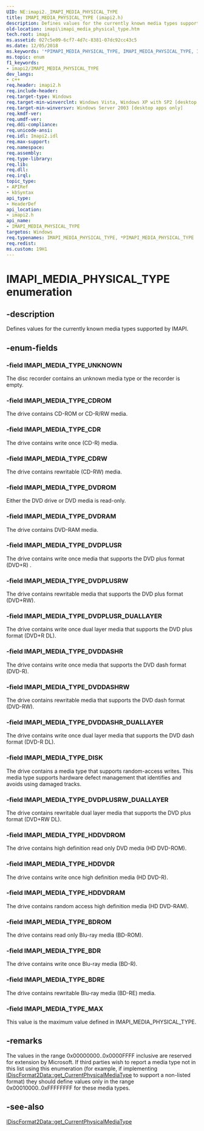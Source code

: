 ```yaml
---
UID: NE:imapi2._IMAPI_MEDIA_PHYSICAL_TYPE
title: IMAPI_MEDIA_PHYSICAL_TYPE (imapi2.h)
description: Defines values for the currently known media types supported by IMAPI.
old-location: imapi\imapi_media_physical_type.htm
tech.root: imapi
ms.assetid: 027c5e09-6cf7-4d7c-8381-07dc92cc43c5
ms.date: 12/05/2018
ms.keywords: '*PIMAPI_MEDIA_PHYSICAL_TYPE, IMAPI_MEDIA_PHYSICAL_TYPE, IMAPI_MEDIA_PHYSICAL_TYPE enumeration [IMAPI], IMAPI_MEDIA_TYPE_BDR, IMAPI_MEDIA_TYPE_BDRE, IMAPI_MEDIA_TYPE_BDROM, IMAPI_MEDIA_TYPE_CDR, IMAPI_MEDIA_TYPE_CDROM, IMAPI_MEDIA_TYPE_CDRW, IMAPI_MEDIA_TYPE_DISK, IMAPI_MEDIA_TYPE_DVDDASHR, IMAPI_MEDIA_TYPE_DVDDASHRW, IMAPI_MEDIA_TYPE_DVDDASHR_DUALLAYER, IMAPI_MEDIA_TYPE_DVDPLUSR, IMAPI_MEDIA_TYPE_DVDPLUSRW, IMAPI_MEDIA_TYPE_DVDPLUSRW_DUALLAYER, IMAPI_MEDIA_TYPE_DVDPLUSR_DUALLAYER, IMAPI_MEDIA_TYPE_DVDRAM, IMAPI_MEDIA_TYPE_DVDROM, IMAPI_MEDIA_TYPE_HDDVDR, IMAPI_MEDIA_TYPE_HDDVDRAM, IMAPI_MEDIA_TYPE_HDDVDROM, IMAPI_MEDIA_TYPE_MAX, IMAPI_MEDIA_TYPE_UNKNOWN, PIMAPI_MEDIA_PHYSICAL_TYPE, PIMAPI_MEDIA_PHYSICAL_TYPE enumeration pointer [IMAPI], imapi.imapi_media_physical_type, imapi2/IMAPI_MEDIA_PHYSICAL_TYPE, imapi2/IMAPI_MEDIA_TYPE_BDR, imapi2/IMAPI_MEDIA_TYPE_BDRE, imapi2/IMAPI_MEDIA_TYPE_BDROM, imapi2/IMAPI_MEDIA_TYPE_CDR, imapi2/IMAPI_MEDIA_TYPE_CDROM, imapi2/IMAPI_MEDIA_TYPE_CDRW, imapi2/IMAPI_MEDIA_TYPE_DISK, imapi2/IMAPI_MEDIA_TYPE_DVDDASHR, imapi2/IMAPI_MEDIA_TYPE_DVDDASHRW, imapi2/IMAPI_MEDIA_TYPE_DVDDASHR_DUALLAYER, imapi2/IMAPI_MEDIA_TYPE_DVDPLUSR, imapi2/IMAPI_MEDIA_TYPE_DVDPLUSRW, imapi2/IMAPI_MEDIA_TYPE_DVDPLUSRW_DUALLAYER, imapi2/IMAPI_MEDIA_TYPE_DVDPLUSR_DUALLAYER, imapi2/IMAPI_MEDIA_TYPE_DVDRAM, imapi2/IMAPI_MEDIA_TYPE_DVDROM, imapi2/IMAPI_MEDIA_TYPE_HDDVDR, imapi2/IMAPI_MEDIA_TYPE_HDDVDRAM, imapi2/IMAPI_MEDIA_TYPE_HDDVDROM, imapi2/IMAPI_MEDIA_TYPE_MAX, imapi2/IMAPI_MEDIA_TYPE_UNKNOWN, imapi2/PIMAPI_MEDIA_PHYSICAL_TYPE'
ms.topic: enum
f1_keywords:
- imapi2/IMAPI_MEDIA_PHYSICAL_TYPE
dev_langs:
- c++
req.header: imapi2.h
req.include-header: 
req.target-type: Windows
req.target-min-winverclnt: Windows Vista, Windows XP with SP2 [desktop apps only]
req.target-min-winversvr: Windows Server 2003 [desktop apps only]
req.kmdf-ver: 
req.umdf-ver: 
req.ddi-compliance: 
req.unicode-ansi: 
req.idl: Imapi2.idl
req.max-support: 
req.namespace: 
req.assembly: 
req.type-library: 
req.lib: 
req.dll: 
req.irql: 
topic_type:
- APIRef
- kbSyntax
api_type:
- HeaderDef
api_location:
- imapi2.h
api_name:
- IMAPI_MEDIA_PHYSICAL_TYPE
targetos: Windows
req.typenames: IMAPI_MEDIA_PHYSICAL_TYPE, *PIMAPI_MEDIA_PHYSICAL_TYPE
req.redist: 
ms.custom: 19H1
---
```


# IMAPI_MEDIA_PHYSICAL_TYPE enumeration


## -description


Defines values for the currently known media types supported by IMAPI.


## -enum-fields




### -field IMAPI_MEDIA_TYPE_UNKNOWN

The disc recorder contains an unknown media type or the recorder is empty.


### -field IMAPI_MEDIA_TYPE_CDROM

The drive contains CD-ROM or CD-R/RW media.


### -field IMAPI_MEDIA_TYPE_CDR

The drive contains write once (CD-R) media.


### -field IMAPI_MEDIA_TYPE_CDRW

The drive contains rewritable (CD-RW) media.


### -field IMAPI_MEDIA_TYPE_DVDROM

Either the DVD drive or DVD media is read-only.


### -field IMAPI_MEDIA_TYPE_DVDRAM

The drive contains DVD-RAM media.


### -field IMAPI_MEDIA_TYPE_DVDPLUSR

The drive contains write once media that supports the DVD plus format (DVD+R) .


### -field IMAPI_MEDIA_TYPE_DVDPLUSRW

The drive contains rewritable media that supports the DVD plus format (DVD+RW).


### -field IMAPI_MEDIA_TYPE_DVDPLUSR_DUALLAYER

The drive contains write once dual layer media that supports the DVD plus format (DVD+R DL).


### -field IMAPI_MEDIA_TYPE_DVDDASHR

The drive contains write once media that supports the DVD dash format (DVD-R).


### -field IMAPI_MEDIA_TYPE_DVDDASHRW

The drive contains rewritable media that supports the DVD dash format (DVD-RW).


### -field IMAPI_MEDIA_TYPE_DVDDASHR_DUALLAYER

The drive contains write once dual layer media that supports the DVD dash format (DVD-R DL).


### -field IMAPI_MEDIA_TYPE_DISK

The drive contains a media type that supports random-access writes. This media type supports hardware defect management that identifies and avoids using damaged tracks.  


### -field IMAPI_MEDIA_TYPE_DVDPLUSRW_DUALLAYER

The drive contains rewritable dual layer media that supports the DVD plus format (DVD+RW DL).


### -field IMAPI_MEDIA_TYPE_HDDVDROM

The drive contains high definition read only DVD media (HD DVD-ROM).


### -field IMAPI_MEDIA_TYPE_HDDVDR

The drive contains write once high definition media (HD DVD-R).


### -field IMAPI_MEDIA_TYPE_HDDVDRAM

The drive contains random access high definition media (HD DVD-RAM).


### -field IMAPI_MEDIA_TYPE_BDROM

The drive contains read only Blu-ray media (BD-ROM).


### -field IMAPI_MEDIA_TYPE_BDR

The drive contains write once Blu-ray media (BD-R).


### -field IMAPI_MEDIA_TYPE_BDRE

The drive contains rewritable Blu-ray media (BD-RE) media.


### -field IMAPI_MEDIA_TYPE_MAX

This value is the maximum value defined in IMAPI_MEDIA_PHYSICAL_TYPE.


## -remarks



The values in the range 0x00000000..0x0000FFFF inclusive are reserved for extension by Microsoft. If third parties wish to report a media type not in this list using this enumeration (for example, if implementing <a href="https://docs.microsoft.com/windows/desktop/api/imapi2/nf-imapi2-idiscformat2data-get_currentphysicalmediatype">IDiscFormat2Data::get_CurrentPhysicalMediaType</a> to support a non-listed format) they should define values only in the range 0x00010000..0xFFFFFFFF for these media types.




## -see-also




<a href="https://docs.microsoft.com/windows/desktop/api/imapi2/nf-imapi2-idiscformat2data-get_currentphysicalmediatype">IDiscFormat2Data::get_CurrentPhysicalMediaType</a>
 

 

